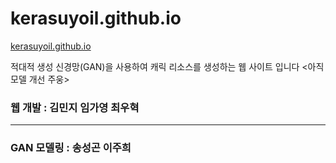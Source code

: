 # kerasuyoil.github.io

[kerasuyoil.github.io](https://kerasuyoil.github.io/.)

적대적 생성 신경망(GAN)을 사용하여 캐릭 리소스를 생성하는 웹 사이트 입니다
<아직 모델 개선 주웅>

### 웹 개발 : 김민지 임가영 최우혁

----

### GAN 모델링 : 송성곤 이주희
